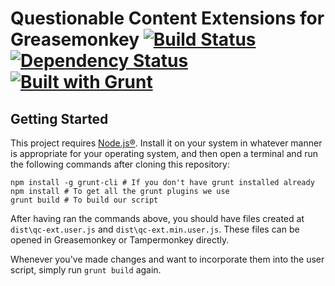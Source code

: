 # Questionable Content Extensions for Greasemonkey [![Build Status](https://travis-ci.org/Questionable-Content-Extensions/client.svg?branch=master)](https://travis-ci.org/Questionable-Content-Extensions/client) [![Dependency Status](https://www.versioneye.com/user/projects/56e06979df573d004c95f841/badge.svg?style=flat)](https://www.versioneye.com/user/projects/56e06979df573d004c95f841) [![Built with Grunt](https://cdn.gruntjs.com/builtwith.svg)](http://gruntjs.com/)

## Getting Started

This project requires [Node.js®](https://nodejs.org/en/). Install it on your system in whatever manner is appropriate for your operating system, and then open a terminal and run the following commands after cloning this repository:

```shell
npm install -g grunt-cli # If you don't have grunt installed already
npm install # To get all the grunt plugins we use
grunt build # To build our script
```

After having ran the commands above, you should have files created at `dist\qc-ext.user.js` and `dist\qc-ext.min.user.js`. These files can be opened in Greasemonkey or Tampermonkey directly.

Whenever you've made changes and want to incorporate them into the user script, simply run `grunt build` again.
